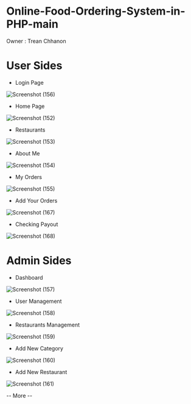 # Online-Food-Ordering-System-in-PHP-main
Owner : Trean Chhanon

# User Sides

- Login Page

![Screenshot (156)](https://github.com/TreanChhanon/Online-Food-Ordering-System-in-PHP-main/assets/123797735/df98d984-b327-4471-91ff-33447a6317a1)

- Home Page

![Screenshot (152)](https://github.com/TreanChhanon/Online-Food-Ordering-System-in-PHP-main/assets/123797735/38250ad0-ff92-4438-b880-953d3af0843e)

- Restaurants

![Screenshot (153)](https://github.com/TreanChhanon/Online-Food-Ordering-System-in-PHP-main/assets/123797735/92f32a0a-2e13-4431-b4e6-ecc8dc81107e)

- About Me

![Screenshot (154)](https://github.com/TreanChhanon/Online-Food-Ordering-System-in-PHP-main/assets/123797735/caf179ff-e35b-4518-a9fd-94514f516b93)

- My Orders

![Screenshot (155)](https://github.com/TreanChhanon/Online-Food-Ordering-System-in-PHP-main/assets/123797735/25905c87-a710-4e5e-b0e4-59020c6f3428)

- Add Your Orders

![Screenshot (167)](https://github.com/TreanChhanon/Online-Food-Ordering-System-in-PHP-main/assets/123797735/d736d05d-5b51-40f7-9c2f-e239c9ee33b7)

- Checking Payout

![Screenshot (168)](https://github.com/TreanChhanon/Online-Food-Ordering-System-in-PHP-main/assets/123797735/eede429e-054a-4497-93b0-fc76c7c72edc)

# Admin Sides

- Dashboard

![Screenshot (157)](https://github.com/TreanChhanon/Online-Food-Ordering-System-in-PHP-main/assets/123797735/365fe6be-2a06-4912-b6ad-aa3a89149ca0)

- User Management 

![Screenshot (158)](https://github.com/TreanChhanon/Online-Food-Ordering-System-in-PHP-main/assets/123797735/3a7ab20d-96b8-4974-a46c-be1363fadec8)

- Restaurants Management

![Screenshot (159)](https://github.com/TreanChhanon/Online-Food-Ordering-System-in-PHP-main/assets/123797735/edb1cebc-d676-47ef-9583-48537cc64790)

- Add New Category

![Screenshot (160)](https://github.com/TreanChhanon/Online-Food-Ordering-System-in-PHP-main/assets/123797735/b492011f-9f03-4024-b039-e7870db6aa9c)

- Add New Restaurant

![Screenshot (161)](https://github.com/TreanChhanon/Online-Food-Ordering-System-in-PHP-main/assets/123797735/8eae7229-15f6-4320-a593-d346c4cf483d)

-- More --




